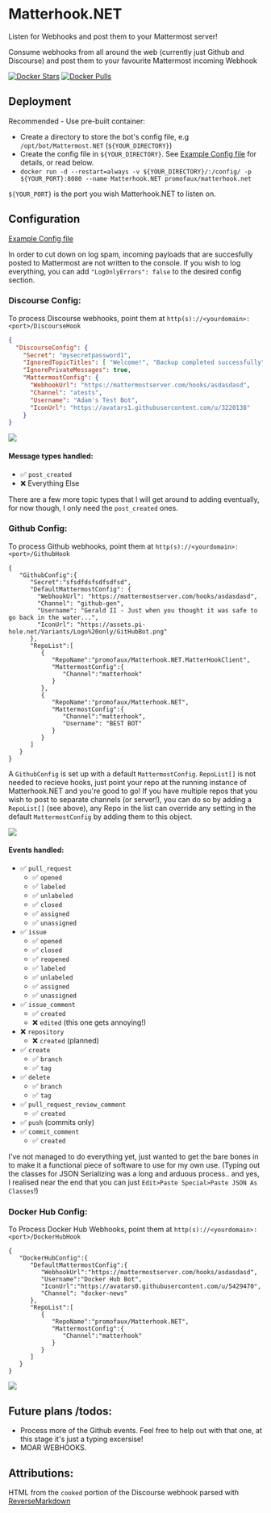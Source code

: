 # Matterhook.NET
Listen for Webhooks and post them to your Mattermost server!

Consume webhooks from all around the web (currently just Github and Discourse) and post them to your favourite Mattermost incoming Webhook

[![Docker Stars](https://img.shields.io/docker/stars/promofaux/matterhook.net.svg)](https://hub.docker.com/r/promofaux/matterhook.net/) [![Docker Pulls](https://img.shields.io/docker/pulls/promofaux/matterhook.net.svg)](https://hub.docker.com/r/promofaux/matterhook.net/) 

## Deployment
Recommended - Use pre-built container:
- Create a directory to store the bot's config file, e.g `/opt/bot/Mattermost.NET` (`${YOUR_DIRECTORY}`)
- Create the config file in `${YOUR_DIRECTORY}`. See [Example Config file](https://github.com/PromoFaux/Matterhook.NET/blob/master/config/config.json.sample) for details, or read below.
- `docker run -d --restart=always -v ${YOUR_DIRECTORY}/:/config/ -p ${YOUR_PORT}:8080 --name Matterhook.NET promofaux/matterhook.net`

`${YOUR_PORT}` is the port you wish Matterhook.NET to listen on.


## Configuration

[Example Config file](https://github.com/PromoFaux/Matterhook.NET/blob/master/config/config.json.sample)

In order to cut down on log spam, incoming payloads that are succesfully posted to Mattermost are not written to the console. If you wish to log everything, you can add `"LogOnlyErrors": false` to the desired config section.

### Discourse Config:

To process Discourse webhooks, point them at `http(s)://<yourdomain>:<port>/DiscourseHook`

```JSON
{
  "DiscourseConfig": {    
    "Secret": "mysecretpassword1",
    "IgnoredTopicTitles": [ "Welcome!", "Backup completed successfully" ],
    "IgnorePrivateMessages": true,
    "MattermostConfig": {
      "WebhookUrl": "https://mattermostserver.com/hooks/asdasdasd",
      "Channel": "atests",
      "Username": "Adam's Test Bot",
      "IconUrl": "https://avatars1.githubusercontent.com/u/3220138"
    }
}
```


![](https://i.imgur.com/CIkgbpA.png)

#### Message types handled:

- :white_check_mark: `post_created`
- :x: Everything Else

There are a few more topic types that I will get around to adding eventually, for now though, I only need the `post_created` ones.

### Github Config:

To process Github webhooks, point them at `http(s)://<yourdomain>:<port>/GithubHook`
```
{  
   "GithubConfig":{  
      "Secret":"sfsdfdsfsdfsdfsd",      
      "DefaultMattermostConfig": {
        "WebhookUrl": "https://mattermostserver.com/hooks/asdasdasd",
        "Channel": "github-gen",
        "Username": "Gerald II - Just when you thought it was safe to go back in the water...",
        "IconUrl": "https://assets.pi-hole.net/Variants/Logo%20only/GitHubBot.png"
      },
      "RepoList":[  
         {  
            "RepoName":"promofaux/Matterhook.NET.MatterHookClient",
            "MattermostConfig":{  
               "Channel":"matterhook"
            }
         },     
         {  
            "RepoName":"promofaux/Matterhook.NET",
            "MattermostConfig":{  
               "Channel":"matterhook",
               "Username": "BEST BOT"
            }
         }
      ]
   }
}
```

A `GithubConfig` is set up with a default `MattermostConfig`. `RepoList[]` is not needed to recieve hooks, just point your repo at the running instance of Matterhook.NET and you're good to go! If you have multiple repos that you wish to post to separate channels (or server!), you can do so by adding a `RepoList[]` (see above), any Repo in the list can override any setting in the default `MattermostConfig` by adding them to this object.

![](https://i.imgur.com/SZ8lZ7J.png)

#### Events handled:

- :white_check_mark: `pull_request`
  - :white_check_mark: `opened`
  - :white_check_mark: `labeled`
  - :white_check_mark: `unlabeled`
  - :white_check_mark: `closed`
  - :white_check_mark: `assigned`
  - :white_check_mark: `unassigned`
- :white_check_mark: `issue`
  - :white_check_mark: `opened`
  - :white_check_mark: `closed`
  - :white_check_mark: `reopened`
  - :white_check_mark: `labeled`
  - :white_check_mark: `unlabeled`
  - :white_check_mark: `assigned`
  - :white_check_mark: `unassigned`
- :white_check_mark: `issue_comment`
  - :white_check_mark: `created`
  - :x: `edited` (this one gets annoying!)
- :x: `repository`
  - :x: `created` (planned)
- :white_check_mark: `create`
  - :white_check_mark: `branch`
  - :white_check_mark: `tag`
- :white_check_mark: `delete`
  - :white_check_mark: `branch`
  - :white_check_mark: `tag`
- :white_check_mark: `pull_request_review_comment`
  - :white_check_mark: `created`
- :white_check_mark: `push` (commits only)
- :white_check_mark: `commit_comment`
  - :white_check_mark: `created`


I've not managed to do everything yet, just wanted to get the bare bones in to make it a functional piece of software to use for my own use. (Typing out the classes for JSON Serializing was a long and arduous process.. and yes, I realised near the end that you can just `Edit>Paste Special>Paste JSON As Classes`!)

### Docker Hub Config:

To Process Docker Hub Webhooks, point them at `http(s)://<yourdomain>:<port>/DockerHubHook`

```
{  
   "DockerHubConfig":{  
      "DefaultMattermostConfig":{  
         "WebhookUrl":"https://mattermostserver.com/hooks/asdasdasd",
         "Username":"Docker Hub Bot",
         "IconUrl":"https://avatars0.githubusercontent.com/u/5429470",
	     "Channel": "docker-news"
      },
      "RepoList":[  
         {  
            "RepoName":"promofaux/Matterhook.NET",
            "MattermostConfig":{  
               "Channel":"matterhook"
            }
         }
      ]
   }
}
```

![](https://i.imgur.com/BMkHD9h.png)

## Future plans /todos:
- Process more of the Github events. Feel free to help out with that one, at this stage it's just a typing excersise!
- MOAR WEBHOOKS.

## Attributions:

HTML from the `cooked` portion of the Discourse webhook parsed with [ReverseMarkdown](https://github.com/mysticmind/reversemarkdown-net)
